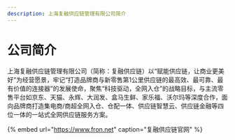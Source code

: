 ```yaml
---
description: 上海复融供应链管理有限公司简介
---
```


# 公司简介

上海复融供应链管理有限公司（简称：复融供应链）以“赋能供应链，让商业更美好”为经营愿景，牢记“打造品牌商与新零售第1公里供应链的最高效、最可靠、最有价值的连接器”的发展使命，聚焦“科技驱动，全网入仓”的战略目标，与主流零售平台如京东、天猫、永辉、大润发、盒马生鲜、家乐福、沃尔玛等深度合作，面向品牌商打造集电商/商超全网入仓、仓配一体、供应链智慧云、供应链金融等四位一体的一站式全网供应链服务方案。

{% embed url="https://www.fron.net" caption="复融供应链官网" %}



